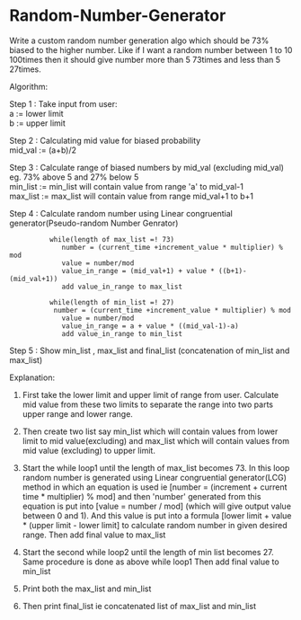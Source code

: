 # Random-Number-Generator
Write a custom random number generation algo which should be 73% biased to the higher number. Like if I want a random number between 1 to 10 100times then it should give number more than 5 73times and less than 5 27times.

Algorithm:

Step 1 : Take input from user:                                     
        	a := lower limit                      
        	b := upper limit
       
Step 2 : Calculating mid value for biased probability                                      
       		mid_val := (a+b)/2

Step 3 : Calculate range of biased numbers by mid_val (excluding mid_val) eg. 73% above 5 and 27% below 5                                 
        	min_list := min_list will contain value from range 'a' to mid_val-1                                                  
        	max_list := max_list will contain value from range mid_val+1 to b+1

Step 4 : Calculate random number using Linear congruential generator(Pseudo-random Number Genrator)  

		      while(length of max_list =! 73)	
			     number = (current_time +increment_value * multiplier) % mod
			     value = number/mod
			     value_in_range = (mid_val+1) + value * ((b+1)-(mid_val+1))
			     add value_in_range to max_list

		      while(length of min_list =! 27)	
		       number = (current_time +increment_value * multiplier) % mod
			     value = number/mod
			     value_in_range = a + value * ((mid_val-1)-a)
			     add value_in_range to min_list

Step 5 : Show min_list , max_list and final_list (concatenation of min_list and max_list)

Explanation:
1. First take the lower limit and upper limit of range from user. Calculate mid value from these two limits to separate the range into two parts upper range and lower range. 

2. Then create two list say min_list which will contain values from lower limit to mid value(excluding) and max_list which will contain values from mid value (excluding) to upper limit.

3. Start the while loop1 until the length of max_list becomes 73. 
   In this loop random number is generated using Linear congruential generator(LCG) method in which an equation is used ie                  [number = (increment + current time * multiplier) % mod] and then 'number' generated from this equation is put into                      [value = number / mod] (which will give output value between 0 and 1). And this value is put into a formula                              [lower limit + value * (upper limit - lower limit] to calculate random number in given desired range. 
   Then add final value to max_list

4. Start the second while loop2 until the length of min list becomes 27.
   Same procedure is done as above while loop1
   Then add final value to min_list

5. Print both the max_list and min_list

6. Then print final_list ie concatenated list of max_list and min_list
